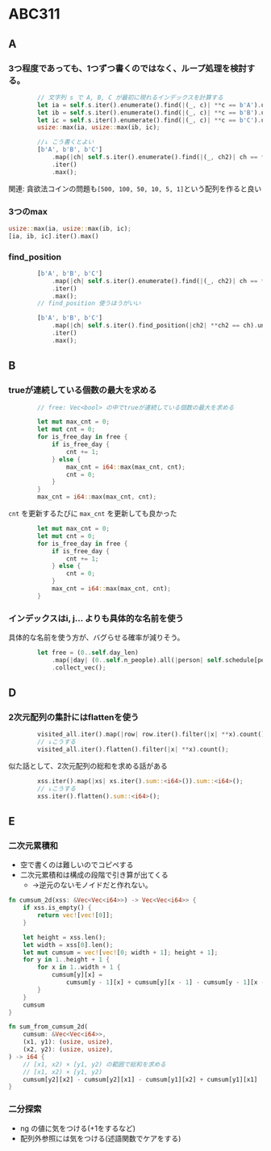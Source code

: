 # ABC311

## A

### 3つ程度であっても、1つずつ書くのではなく、ループ処理を検討する。


```rust
        // 文字列 s で A, B, C が最初に現れるインデックスを計算する
        let ia = self.s.iter().enumerate().find(|(_, c)| **c == b'A').unwrap().0;
        let ib = self.s.iter().enumerate().find(|(_, c)| **c == b'B').unwrap().0;
        let ic = self.s.iter().enumerate().find(|(_, c)| **c == b'C').unwrap().0;
        usize::max(ia, usize::max(ib, ic);

        //↓ こう書くとよい
        [b'A', b'B', b'C']
            .map(|ch| self.s.iter().enumerate().find(|(_, ch2)| ch == **ch2).unwrap().0) // 各文字が現れる最初のindex
            .iter()
            .max();
```

関連: 貪欲法コインの問題も`[500, 100, 50, 10, 5, 1]`という配列を作ると良い

### 3つのmax

```rust
usize::max(ia, usize::max(ib, ic);
[ia, ib, ic].iter().max()
```

### find_position

```rust
        [b'A', b'B', b'C']
            .map(|ch| self.s.iter().enumerate().find(|(_, ch2)| ch == **ch2).unwrap().0) // 各文字が現れる最初のindex
            .iter()
            .max();
        // find_position 使うほうがいい

        [b'A', b'B', b'C']
            .map(|ch| self.s.iter().find_position(|ch2| **ch2 == ch).unwrap().0) // 各文字が現れる最初のindex
            .iter()
            .max();
```

## B

### trueが連続している個数の最大を求める

```rust
        // free: Vec<bool> の中でtrueが連続している個数の最大を求める

        let mut max_cnt = 0;
        let mut cnt = 0;
        for is_free_day in free {
            if is_free_day {
                cnt += 1;
            } else {
                max_cnt = i64::max(max_cnt, cnt);
                cnt = 0;
            }
        }
        max_cnt = i64::max(max_cnt, cnt);
```

`cnt` を更新するたびに `max_cnt` を更新しても良かった

```rust
        let mut max_cnt = 0;
        let mut cnt = 0;
        for is_free_day in free {
            if is_free_day {
                cnt += 1;
            } else {
                cnt = 0;
            }
            max_cnt = i64::max(max_cnt, cnt);
        }

```

### インデックスはi, j... よりも具体的な名前を使う

具体的な名前を使う方が、バグらせる確率が減りそう。
```rust
        let free = (0..self.day_len)
            .map(|day| (0..self.n_people).all(|person| self.schedule[person][day]))
            .collect_vec();

```

## D

### 2次元配列の集計にはflattenを使う

```rust
        visited_all.iter().map(|row| row.iter().filter(|x| **x).count()).sum::<usize>();
        // ↓こうする
        visited_all.iter().flatten().filter(|x| **x).count();

```

似た話として、2次元配列の総和を求める話がある

```rust
        xss.iter().map(|xs| xs.iter().sum::<i64>()).sum::<i64>();
        // ↓こうする
        xss.iter().flatten().sum::<i64>();
```

## E
### 二次元累積和
* 空で書くのは難しいのでコピペする
* 二次元累積和は構成の段階で引き算が出てくる
    * →逆元のないモノイドだと作れない。

```rust
fn cumsum_2d(xss: &Vec<Vec<i64>>) -> Vec<Vec<i64>> {
    if xss.is_empty() {
        return vec![vec![0]];
    }

    let height = xss.len();
    let width = xss[0].len();
    let mut cumsum = vec![vec![0; width + 1]; height + 1];
    for y in 1..height + 1 {
        for x in 1..width + 1 {
            cumsum[y][x] =
                cumsum[y - 1][x] + cumsum[y][x - 1] - cumsum[y - 1][x - 1] + xss[y - 1][x - 1];
        }
    }
    cumsum
}

fn sum_from_cumsum_2d(
    cumsum: &Vec<Vec<i64>>,
    (x1, y1): (usize, usize),
    (x2, y2): (usize, usize),
) -> i64 {
    // [x1, x2) × [y1, y2) の範囲で総和を求める
    // [x1, x2) × [y1, y2)
    cumsum[y2][x2] - cumsum[y2][x1] - cumsum[y1][x2] + cumsum[y1][x1]
}

```

### 二分探索
* ng の値に気をつける(+1をするなど)
* 配列外参照には気をつける(述語関数でケアをする)